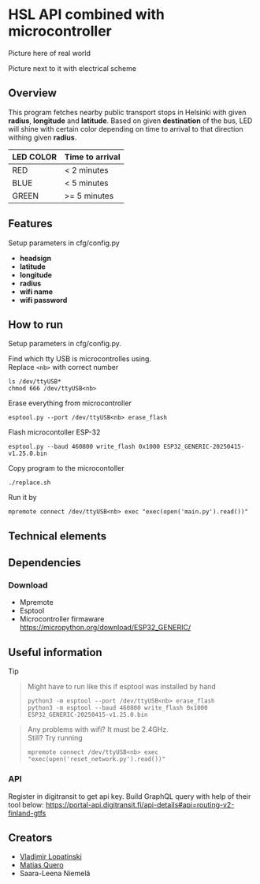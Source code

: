# HSL API combined with microcontroller

Picture here of real world

Picture next to it with electrical scheme

## Overview

This program fetches nearby public transport stops in Helsinki with given **radius**, **longitude** and **latitude**. Based on given **destination** of the bus, LED will shine with certain color depending on time to arrival to that direction withing given **radius**.


| LED COLOR | Time to arrival |
|---|---|
| RED | < 2 minutes |
| BLUE | < 5 minutes |
| GREEN | >= 5 minutes |

## Features

Setup parameters in cfg/config.py

 - **headsign**
 - **latitude**
 - **longitude**
 - **radius**
 - **wifi name**
 - **wifi password**

## How to run

Setup parameters in cfg/config.py.

Find which tty USB is microcontrolles using. \
Replace `<nb>` with correct number
``` shell
ls /dev/ttyUSB*
chmod 666 /dev/ttyUSB<nb>
```

Erase everything from microcontroller
``` shell
esptool.py --port /dev/ttyUSB<nb> erase_flash
```

Flash microcontoller ESP-32
``` shell
esptool.py --baud 460800 write_flash 0x1000 ESP32_GENERIC-20250415-v1.25.0.bin
```

Copy program to the microcontoller
``` shell
./replace.sh
```

Run it by
``` shell
mpremote connect /dev/ttyUSB<nb> exec "exec(open('main.py').read())"
```

## Technical elements



## Dependencies

### Download
- Mpremote
- Esptool
- Microcontroller firmaware https://micropython.org/download/ESP32_GENERIC/

## Useful information

> [!TIP]

> Might have to run like this if esptool was installed by hand
> ``` shell
> python3 -m esptool --port /dev/ttyUSB<nb> erase_flash
> python3 -m esptool --baud 460800 write_flash 0x1000 ESP32_GENERIC-20250415-v1.25.0.bin
> ```

> Any problems with wifi? It must be 2.4GHz. \
> Still? Try running
> ``` shell
> mpremote connect /dev/ttyUSB<nb> exec "exec(open('reset_network.py').read())"
> ```

### API
Register in digitransit to get api key. Build GraphQL query with help of their tool below:
https://portal-api.digitransit.fi/api-details#api=routing-v2-finland-gtfs

## Creators

- [Vladimir Lopatinski](https://github.com/vallucodes)
- [Matias Quero](https://github.com/kerito-cl)
- Saara-Leena Niemelä

